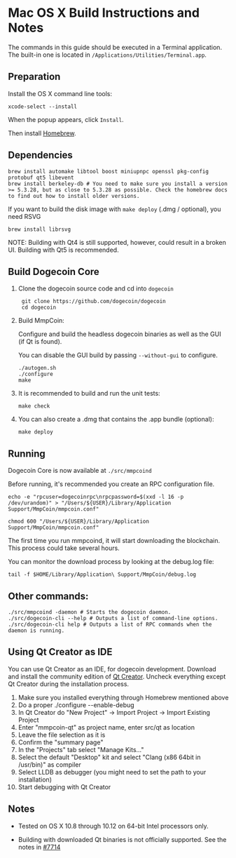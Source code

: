 Mac OS X Build Instructions and Notes
====================================
The commands in this guide should be executed in a Terminal application.
The built-in one is located in `/Applications/Utilities/Terminal.app`.

Preparation
-----------
Install the OS X command line tools:

`xcode-select --install`

When the popup appears, click `Install`.

Then install [Homebrew](https://brew.sh).

Dependencies
----------------------

    brew install automake libtool boost miniupnpc openssl pkg-config protobuf qt5 libevent
    brew install berkeley-db # You need to make sure you install a version >= 5.3.28, but as close to 5.3.28 as possible. Check the homebrew docs to find out how to install older versions.

If you want to build the disk image with `make deploy` (.dmg / optional), you need RSVG

    brew install librsvg

NOTE: Building with Qt4 is still supported, however, could result in a broken UI. Building with Qt5 is recommended.

Build Dogecoin Core
------------------------

1. Clone the dogecoin source code and cd into `dogecoin`

        git clone https://github.com/dogecoin/dogecoin
        cd dogecoin

2.  Build MmpCoin:

    Configure and build the headless dogecoin binaries as well as the GUI (if Qt is found).

    You can disable the GUI build by passing `--without-gui` to configure.

        ./autogen.sh
        ./configure
        make

3.  It is recommended to build and run the unit tests:

        make check

4.  You can also create a .dmg that contains the .app bundle (optional):

        make deploy

Running
-------

Dogecoin Core is now available at `./src/mmpcoind`

Before running, it's recommended you create an RPC configuration file.

    echo -e "rpcuser=dogecoinrpc\nrpcpassword=$(xxd -l 16 -p /dev/urandom)" > "/Users/${USER}/Library/Application Support/MmpCoin/mmpcoin.conf"

    chmod 600 "/Users/${USER}/Library/Application Support/MmpCoin/mmpcoin.conf"

The first time you run mmpcoind, it will start downloading the blockchain. This process could take several hours.

You can monitor the download process by looking at the debug.log file:

    tail -f $HOME/Library/Application\ Support/MmpCoin/debug.log

Other commands:
-------

    ./src/mmpcoind -daemon # Starts the dogecoin daemon.
    ./src/dogecoin-cli --help # Outputs a list of command-line options.
    ./src/dogecoin-cli help # Outputs a list of RPC commands when the daemon is running.

Using Qt Creator as IDE
------------------------
You can use Qt Creator as an IDE, for dogecoin development.
Download and install the community edition of [Qt Creator](https://www.qt.io/download/).
Uncheck everything except Qt Creator during the installation process.

1. Make sure you installed everything through Homebrew mentioned above
2. Do a proper ./configure --enable-debug
3. In Qt Creator do "New Project" -> Import Project -> Import Existing Project
4. Enter "mmpcoin-qt" as project name, enter src/qt as location
5. Leave the file selection as it is
6. Confirm the "summary page"
7. In the "Projects" tab select "Manage Kits..."
8. Select the default "Desktop" kit and select "Clang (x86 64bit in /usr/bin)" as compiler
9. Select LLDB as debugger (you might need to set the path to your installation)
10. Start debugging with Qt Creator

Notes
-----

* Tested on OS X 10.8 through 10.12 on 64-bit Intel processors only.

* Building with downloaded Qt binaries is not officially supported. See the notes in [#7714](https://github.com/dogecoin/dogecoin/issues/7714)
